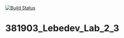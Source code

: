 [![Build Status](https://travis-ci.org/LebedevIlyaG/381903_Lebedev_Lab_2_3.svg?branch=main)](https://travis-ci.org/LebedevIlyaG/381903_Lebedev_Lab_2_3)

# 381903_Lebedev_Lab_2_3